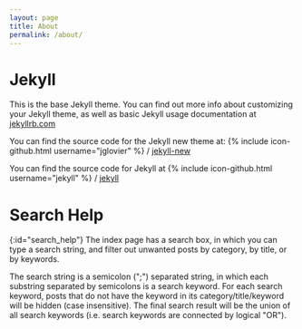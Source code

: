 ```yaml
---
layout: page
title: About
permalink: /about/
---
```


Jekyll
======

This is the base Jekyll theme. You can find out more info about customizing your Jekyll theme, as well as basic Jekyll usage documentation at [jekyllrb.com](http://jekyllrb.com/)

You can find the source code for the Jekyll new theme at:
{% include icon-github.html username="jglovier" %} /
[jekyll-new](https://github.com/jglovier/jekyll-new)

You can find the source code for Jekyll at
{% include icon-github.html username="jekyll" %} /
[jekyll](https://github.com/jekyll/jekyll)

Search Help
===========
{:id="search_help"}
The index page has a search box, in which you can type a search string, and filter out 
unwanted posts by category, by title, or by keywords.

The search string is a semicolon (";") separated string, in which each substring
separated by semicolons is a search keyword. For each search keyword, posts that do not
have the keyword in its category/title/keyword will be hidden (case insensitive). 
The final search result will be the union of all search keywords (i.e. search keywords 
are connected by logical "OR").
